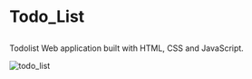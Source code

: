 # Todo_List

##

Todolist Web application built with HTML, CSS and JavaScript.


![todo_list](https://user-images.githubusercontent.com/97759282/185483765-e2802ed5-43e7-4231-9612-6b7d31d89e0c.png)
